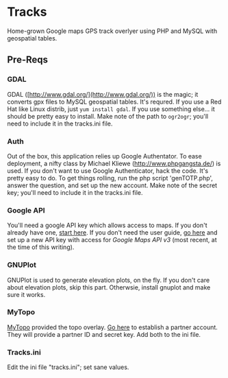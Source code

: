 Tracks
======
Home-grown Google maps GPS track overlyer using PHP and MySQL with geospatial tables.

Pre-Reqs
-------
### GDAL
GDAL ([http://www.gdal.org/](http://www.gdal.org/)) is the magic; it converts gpx files to MySQL geospatial tables. It's requred. If you use a Red Hat like Linux distrib, just `yum install gdal`. If you use something else... it should be pretty easy to install. Make note of the path to `ogr2ogr`; you'll need to include it in the tracks.ini file.

### Auth
Out of the box, this application relies up Google Authentator. To ease deployment, a nifty class by Michael Kliewe (http://www.phpgangsta.de/) is used. If you don't want to use Google Authenticator, hack the code. It's pretty easy to do. To get things rolling, run the php script 'genTOTP.php', answer the question, and set up the new account. Make note of the secret key; you'll need to include it in the tracks.ini file.

### Google API
You'll need a google API key which allows access to maps. If you don't already have one, [start here](https://developers.google.com/maps/documentation/javascript/v2/introduction#Obtaining_Key). If you don't need the user guide, [go here](https://code.google.com/apis/console) and set up a new API key with access for *Google Maps API v3* (most recent, at the time of this writing).

### GNUPlot
GNUPlot is used to generate elevation plots, on the fly. If you don't care about elevation plots, skip this part. Otherwsie, install gnuplot and make sure it works.

### MyTopo
[MyTopo](http://www.mytopo.com/) provided the topo overlay. [Go here](http://www.mytopo.com/partners/linking.cfm) to establish a partner account. They will provide a partner ID and secret key. Add both to the ini file.

### Tracks.ini
Edit the ini file "tracks.ini"; set sane values.


